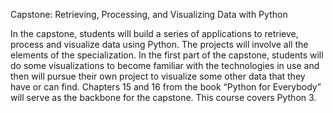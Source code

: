 
Capstone: Retrieving, Processing, and Visualizing Data with Python

In the capstone, students will build a series of applications to retrieve, process and visualize data using Python. The projects will involve all the elements of the specialization. In the first part of the capstone, students will do some visualizations to become familiar with the technologies in use and then will pursue their own project to visualize some other data that they have or can find. Chapters 15 and 16 from the book “Python for Everybody” will serve as the backbone for the capstone. This course covers Python 3.
